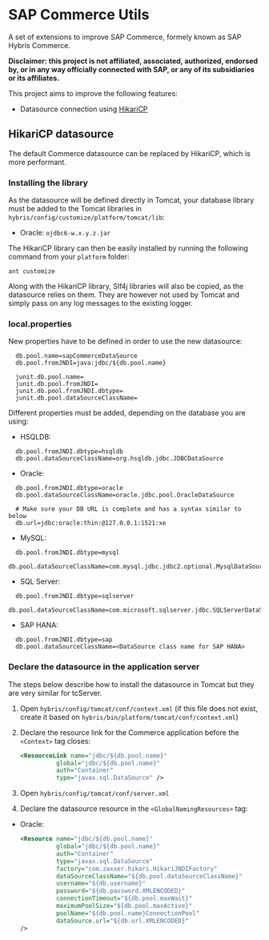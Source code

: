 # SAP Commerce Utils

A set of extensions to improve SAP Commerce, formely known as SAP Hybris Commerce.

**Disclaimer: this project is not affiliated, associated, authorized, endorsed by, or in any way officially connected with SAP, or any of its subsidiaries or its affiliates.**

This project aims to improve the following features:

  * Datasource connection using [HikariCP](https://github.com/brettwooldridge/HikariCP)

## HikariCP datasource

The default Commerce datasource can be replaced by HikariCP, which is more performant.

### Installing the library

As the datasource will be defined directly in Tomcat, your database library must be added to the Tomcat libraries in `hybris/config/customize/platform/tomcat/lib`:

  * Oracle: `ojdbc6-w.x.y.z.jar`

The HikariCP library can then be easily installed by running the following command from your `platform` folder:

    ant customize

Along with the HikariCP library, Slf4j libraries will also be copied, as the datasource relies on them. They are however not used by Tomcat and simply pass on any log messages to the existing logger.

### local.properties

New properties have to be defined in order to use the new datasource:

  ```properties
    db.pool.name=sapCommerceDataSource
    db.pool.fromJNDI=java:jdbc/${db.pool.name}
    
    junit.db.pool.name=
    junit.db.pool.fromJNDI=
    junit.db.pool.fromJNDI.dbtype=
    junit.db.pool.dataSourceClassName=
  ```

Different properties must be added, depending on the database you are using:

  * HSQLDB:
  
  ```properties
    db.pool.fromJNDI.dbtype=hsqldb
    db.pool.dataSourceClassName=org.hsqldb.jdbc.JDBCDataSource
  ```

  * Oracle:
  
  ```properties
    db.pool.fromJNDI.dbtype=oracle
    db.pool.dataSourceClassName=oracle.jdbc.pool.OracleDataSource
  
    # Make sure your DB URL is complete and has a syntax similar to below
    db.url=jdbc:oracle:thin:@127.0.0.1:1521:xe
  ```

  * MySQL:
  
  ```properties
    db.pool.fromJNDI.dbtype=mysql
    db.pool.dataSourceClassName=com.mysql.jdbc.jdbc2.optional.MysqlDataSource
  ```

  * SQL Server:
  
  ```properties
    db.pool.fromJNDI.dbtype=sqlserver
    db.pool.dataSourceClassName=com.microsoft.sqlserver.jdbc.SQLServerDataSource
  ```

  * SAP HANA:
  
  ```properties
    db.pool.fromJNDI.dbtype=sap
    db.pool.dataSourceClassName=<DataSource class name for SAP HANA>
  ```

### Declare the datasource in the application server

The steps below describe how to install the datasource in Tomcat but they are very similar for tcServer.

  1. Open `hybris/config/tomcat/conf/context.xml` (if this file does not exist, create it based on `hybris/bin/platform/tomcat/conf/context.xml`)
  2. Declare the resource link for the Commerce application before the `<Context>` tag closes:
  
      ```xml
      <ResourceLink name="jdbc/${db.pool.name}"
                global="jdbc/${db.pool.name}"
                auth="Container"
                type="javax.sql.DataSource" />
      ```

  3. Open `hybris/config/tomcat/conf/server.xml`
  4. Declare the datasource resource in the `<GlobalNamingResources>` tag:
  
  * Oracle:
  
      ```xml
      <Resource name="jdbc/${db.pool.name}"
                global="jdbc/${db.pool.name}"
                auth="Container"
                type="javax.sql.DataSource"
                factory="com.zaxxer.hikari.HikariJNDIFactory"
                dataSourceClassName="${db.pool.dataSourceClassName}"
                username="${db.username}"
                password="${db.password.XMLENCODED}"
                connectionTimeout="${db.pool.maxWait}"
                maximumPoolSize="${db.pool.maxActive}"
                poolName="${db.pool.name}ConnectionPool"
                dataSource.url="${db.url.XMLENCODED}"
      />
      ```
